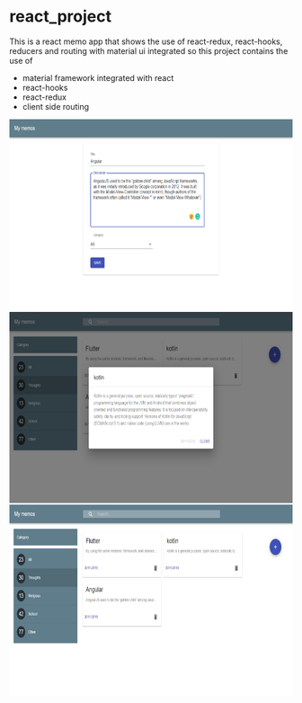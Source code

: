 # react_project
This is a react memo app that shows the use of react-redux, react-hooks, reducers and routing with material ui integrated
so this project contains the use of
- material framework integrated with react
- react-hooks
- react-redux
- client side routing

<img src="images/Capture add Memo.PNG" width="600" height="340">
<img src="images/Capture_Memo_Description.PNG" width="600" height="340">
<img src="images/Capture_Memo_home.PNG" width="600" height="340">
